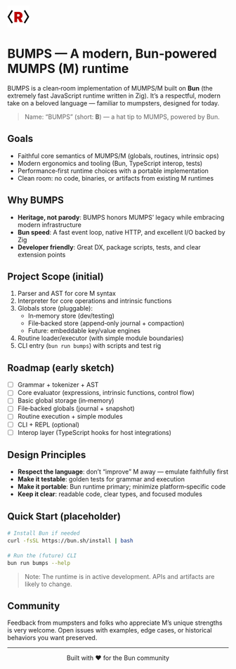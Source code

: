 <img src="/logo.png" style="width:50px" />

# BUMPS — A modern, Bun‑powered MUMPS (M) runtime

BUMPS is a clean‑room implementation of MUMPS/M built on **Bun** (the extremely fast JavaScript runtime written in Zig). It’s a respectful, modern take on a beloved language — familiar to mumpsters, designed for today.

> Name: “BUMPS” (short: **B**) — a hat tip to MUMPS, powered by Bun.

## Goals

- Faithful core semantics of MUMPS/M (globals, routines, intrinsic ops)
- Modern ergonomics and tooling (Bun, TypeScript interop, tests)
- Performance‑first runtime choices with a portable implementation
- Clean room: no code, binaries, or artifacts from existing M runtimes

## Why BUMPS

- **Heritage, not parody**: BUMPS honors MUMPS’ legacy while embracing modern infrastructure
- **Bun speed**: A fast event loop, native HTTP, and excellent I/O backed by Zig
- **Developer friendly**: Great DX, package scripts, tests, and clear extension points

## Project Scope (initial)

1. Parser and AST for core M syntax
2. Interpreter for core operations and intrinsic functions
3. Globals store (pluggable):
   - In‑memory store (dev/testing)
   - File‑backed store (append‑only journal + compaction)
   - Future: embeddable key/value engines
4. Routine loader/executor (with simple module boundaries)
5. CLI entry (`bun run bumps`) with scripts and test rig

## Roadmap (early sketch)

- [ ] Grammar + tokenizer + AST
- [ ] Core evaluator (expressions, intrinsic functions, control flow)
- [ ] Basic global storage (in‑memory)
- [ ] File‑backed globals (journal + snapshot)
- [ ] Routine execution + simple modules
- [ ] CLI + REPL (optional)
- [ ] Interop layer (TypeScript hooks for host integrations)

## Design Principles

- **Respect the language**: don’t “improve” M away — emulate faithfully first
- **Make it testable**: golden tests for grammar and execution
- **Make it portable**: Bun runtime primary; minimize platform‑specific code
- **Keep it clear**: readable code, clear types, and focused modules

## Quick Start (placeholder)

```bash
# Install Bun if needed
curl -fsSL https://bun.sh/install | bash

# Run the (future) CLI
bun run bumps --help
```

> Note: The runtime is in active development. APIs and artifacts are likely to change.

## Community

Feedback from mumpsters and folks who appreciate M’s unique strengths is very welcome. Open issues with examples, edge cases, or historical behaviors you want preserved.

---

<div align="center">Built with ❤️ for the Bun community</div>

